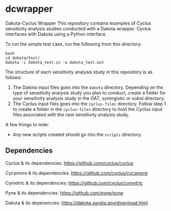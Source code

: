 # dcwrapper
Dakota-Cyclus Wrapper 
This repository contains examples of Cyclus sensitivity analysis 
studies conducted with a Dakota wrapper. 
Cyclus interfaces with Dakota using a Python interface. 

To run the simple test case, run the following from this directory: 
```
bash
cd dakota/test/ 
dakota -i dakota_test.in -o dakota_test.out
```

The structure of each sensitivity analysis study in this repository 
is as follows: 
1. The Dakota input files goes 
into the `dakota` directory. Depending on the type of sensitivity 
analysis study you plan to conduct, create a folder for your sensitivity 
analysis study in the OAT, synergistic or sobol directory.
2. The Cyclus input files goes into the `cyclus-files` directory. 
Follow step 1 to create a folder in the `cyclus-files` directory to hold the 
Cyclus input files associated with the new sensitivity analysis study. 

A few things to note: 
* Any new scripts created should go into the `scripts` directory. 

## Dependencies 
Cyclus & its dependencies: https://github.com/cyclus/cyclus 

Cycamore & its dependencies: https://github.com/cyclus/cycamore

Cymetric & its dependencies: https://github.com/cyclus/cymetric

Pyne & its dependencies: https://github.com/pyne/pyne

Dakota & its depenencies: https://dakota.sandia.gov/download.html
